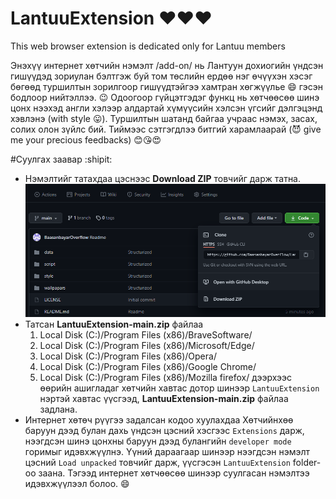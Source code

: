 # LantuuExtension :heart::heart::heart:
This web browser extension is dedicated only for Lantuu members

Энэхүү интернет хөтчийн нэмэлт /add-on/ нь Лантуун дохиогийн үндсэн гишүүдэд зориулан бэлтгэж буй том төслийн ердөө нэг өчүүхэн хэсэг бөгөөд туршилтын зорилгоор гишүүдтэйгээ хамтран хөгжүүлье :smile: гэсэн бодлоор нийтэллээ. :wink:
Одоогоор гүйцэтгэдэг функц нь хөтчөөсөө шинэ цонх нээхэд англи хэлээр алдартай хүмүүсийн хэлсэн үгсийг дэлгэцэнд хэвлэнэ (with style :stuck_out_tongue:). Туршилтын шатанд байгаа учраас нэмэх, засах, солих олон зүйлс бий. Тиймээс сэтгэгдлээ битгий харамлаарай (:smiling_imp: give me your precious feedbacks) :blush::kissing_heart::heart_eyes:

#Суулгах заавар :shipit:
- Нэмэлтийг татахдаа цэснээс **Download ZIP** товчийг дарж татна. 
![Github window](./images/githubMenu.png)
- Татсан **LantuuExtension-main.zip** файлаа 
    1. Local Disk (C:)/Program Files (x86)/BraveSoftware/
    2. Local Disk (C:)/Program Files (x86)/Microsoft/Edge/
    3. Local Disk (C:)/Program Files (x86)/Opera/
    4. Local Disk (C:)/Program Files (x86)/Google Chrome/
    5. Local Disk (C:)/Program Files (x86)/Mozilla firefox/
    дээрхээс өөрийн ашигладаг хөтчийн хавтас дотор шинээр `LantuuExtension` нэртэй хавтас үүсгээд, **LantuuExtension-main.zip** файлаа задлана.
- Интернет хөтөч рүүгээ задалсан кодоо хуулахдаа
    Хөтчийнхөө баруун дээд булан дахь үндсэн цэсний хэсгээс `Extensions` дарж, нээгдсэн шинэ цонхны баруун дээд булангийн `developer mode` горимыг идэвхжүүлнэ. Үүний дараагаар шинээр нээгдсэн нэмэлт цэсний `Load unpacked` товчийг дарж, үүсгэсэн `LantuuExtension` folder-оо заана. Тэгээд интернет хөтчөөсөө шинээр суулгасан нэмэлтээ идэвхжүүлээл болоо. :smile:
    


